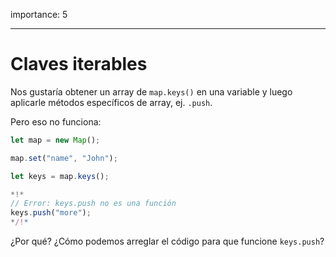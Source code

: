 importance: 5

---

# Claves iterables

Nos gustaría obtener un array de `map.keys()` en una variable y luego aplicarle métodos específicos de array, ej. `.push`.

Pero eso no funciona:

```js run
let map = new Map();

map.set("name", "John");

let keys = map.keys();

*!*
// Error: keys.push no es una función
keys.push("more");
*/!*
```

¿Por qué? ¿Cómo podemos arreglar el código para que funcione `keys.push`?
